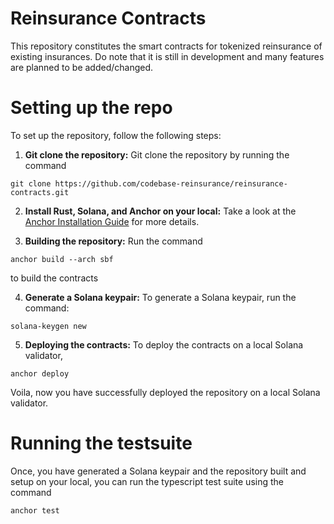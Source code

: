 # Reinsurance Contracts

This repository constitutes the smart contracts for tokenized reinsurance of existing insurances. Do note that it is still in development and many features are planned to be added/changed.

# Setting  up the repo

To set up the repository, follow the following steps:

 1. **Git clone the repository:**  Git clone the repository by running the command
```console
git clone https://github.com/codebase-reinsurance/reinsurance-contracts.git
```
2. **Install Rust, Solana, and Anchor on your local:** Take a look at the [Anchor Installation Guide](https://www.anchor-lang.com/docs/installation) for more details.

3. **Building the repository:** Run the command  
 ```console
 anchor build --arch sbf
 ```
 to build the contracts

4. **Generate a Solana keypair:** To generate  a Solana keypair, run the command:
 ```console
solana-keygen new
 ```
5. **Deploying the contracts:**  To deploy the contracts on a local Solana validator, 
  ```console
anchor deploy
 ```
 Voila, now you have successfully deployed the repository on a local Solana validator.

# Running the testsuite

Once, you have generated a Solana keypair and the repository built and setup on your local, you can run the typescript test suite using the command 
  ```console
anchor test
 ```
